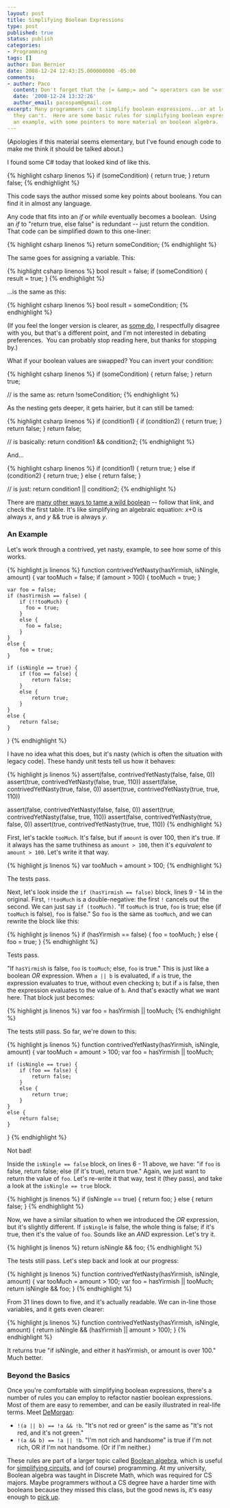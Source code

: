 ```yaml
---
layout: post
title: Simplifying Boolean Expressions
type: post
published: true
status: publish
categories:
- Programming
tags: []
author: Dan Bernier
date: 2008-12-24 12:43:25.000000000 -05:00
comments:
- author: Paco
  content: Don't forget that the |= &amp;= and ^= operators can be useful too.
  date: '2008-12-24 13:32:26'
  author_email: pacospam@gmail.com
excerpt: Many programmers can't simplify boolean expressions...or at least code like
  they can't.  Here are some basic rules for simplifying boolean expressions, and
  an example, with some pointers to more material on boolean algebra.
---
```


(Apologies if this material seems elementary, but I've found enough code to make me think it should be talked about.)

I found some C# today that looked kind of like this.

{% highlight csharp linenos %}
if (someCondition) {
    return true;
}
return false;
{% endhighlight %}

This code says the author missed some key points about booleans.  You can find it in almost any language.

Any code that fits into an _if_ or _while_ eventually becomes a boolean.  Using an _if_ to "return true, else false" is redundant -- just return the condition.  That code can be simplified down to this one-liner:

{% highlight csharp linenos %}
return someCondition;
{% endhighlight %}

The same goes for assigning a variable.  This:

{% highlight csharp linenos %}
bool result = false;
if (someCondition) {
    result = true;
}
{% endhighlight %}

...is the same as this:

{% highlight csharp linenos %}
bool result = someCondition;
{% endhighlight %}

(If you feel the longer version is clearer, as [some do](http://c2.com/cgi/wiki?ReturnBooleanEvaluations), I respectfully disagree with you, but that's a different point, and I'm not interested in debating preferences.  You can probably stop reading here, but thanks for stopping by.)

What if your boolean values are swapped?  You can invert your condition:

{% highlight csharp linenos %}
if (someCondition) {
    return false;
}
return true;

// is the same as:
return !someCondition;
{% endhighlight %}

As the nesting gets deeper, it gets hairier, but it can still be tamed:

{% highlight csharp linenos %}
if (condition1) {
    if (condition2) {
        return true;
    }
    return false;
}
return false;

// is basically:
return condition1 && condition2;
{% endhighlight %}

And...

{% highlight csharp linenos %}
if (condition1) {
    return true;
}
else if (condition2) {
   return true;
}
else {
   return false;
}

// is just:
return condition1 || condition2;
{% endhighlight %}

There are [many other ways to tame a wild boolean](http://cs.wellesley.edu/~cs111/spring00/lectures/boolean-simplification.html) -- follow that link, and check the first table.  It's like simplifying an algebraic equation: _x_+0 is always _x_, and _y_ && true is always _y_.

### An Example


Let's work through a contrived, yet nasty, example, to see how some of this works.

{% highlight js linenos %}
function contrivedYetNasty(hasYirmish, isNingle, amount) {
    var tooMuch = false;
    if (amount > 100) {
        tooMuch = true;
    }

    var foo = false;
    if (hasYirmish == false) {
        if (!!tooMuch) {
          foo = true;
        }
        else {
          foo = false;
        }
    }
    else {
        foo = true;
    }

    if (isNingle == true) {
        if (foo == false) {
            return false;
        }
        else {
            return true;
        }
    }
    else {
        return false;
    }
}
{% endhighlight %}

I have no idea what this does, but it's nasty (which is often the situation with legacy code).  These handy unit tests tell us how it behaves:

{% highlight js linenos %}
assert(false, contrivedYetNasty(false, false, 0))
assert(true,  contrivedYetNasty(false, true, 110))
assert(false, contrivedYetNasty(true, false, 0))
assert(true,  contrivedYetNasty(true, true, 110))  

assert(false, contrivedYetNasty(false, false, 0))
assert(true,  contrivedYetNasty(false, true, 110))
assert(false, contrivedYetNasty(true, false, 0))
assert(true,  contrivedYetNasty(true, true, 110))
{% endhighlight %}

First, let's tackle `tooMuch`.  It's false, but if `amount` is over 100, then it's true.  If it always has the same truthiness as `amount > 100`, then it's _equivalent_ to `amount > 100`.  Let's write it that way.

{% highlight js linenos %}
var tooMuch = amount > 100;
{% endhighlight %}

The tests pass.

Next, let's look inside the `if (hasYirmish == false)` block, lines 9 - 14 in the original.  First, `!!tooMuch` is a double-negative: the first `!` cancels out the second.  We can just say `if (tooMuch)`.  "If `tooMuch` is true, `foo` is true; else (if `tooMuch` is false), `foo` is false."  So `foo` is the same as `tooMuch`, and we can rewrite the block like this:

{% highlight js linenos %}
if (hasYirmish == false) {
    foo = tooMuch;
}
else {
    foo = true;
}
{% endhighlight %}

Tests pass.

"If `hasYirmish` is false, `foo` is `tooMuch`; else, `foo` is true."  This is just like a boolean _OR_ expression.  When `a || b` is evaluated, if `a` is true, the expression evaluates to true, without even checking `b`; but if `a` is false, then the expression evaluates to the value of `b`.  And that's exactly what we want here.  That block just becomes:

{% highlight js linenos %}
var foo = hasYirmish || tooMuch;
{% endhighlight %}

The tests still pass.  So far, we're down to this:

{% highlight js linenos %}
function contrivedYetNasty(hasYirmish, isNingle, amount) {
    var tooMuch = amount > 100;
    var foo = hasYirmish || tooMuch;

    if (isNingle == true) {
        if (foo == false) {
            return false;
        }
        else {
            return true;
        }
    }
    else {
        return false;
    }
}
{% endhighlight %}

Not bad!

Inside the `isNingle == false` block, on lines 6 - 11 above, we have: "if `foo` is false, return false; else (if it's true), return true."  Again, we just want to return the value of `foo`.  Let's re-write it that way, test it (they pass), and take a look at the `isNingle == true` block.

{% highlight js linenos %}
if (isNingle == true) {
    return foo;
}
else {
    return false;
}
{% endhighlight %}

Now, we have a similar situation to when we introduced the _OR_ expression, but it's slightly different.  If `isNingle` is false, the whole thing is false; if it's true, then it's the value of `foo`.  Sounds like an _AND_ expression.  Let's try it.

{% highlight js linenos %}
return isNingle && foo;
{% endhighlight %}

The tests still pass.  Let's step back and look at our progress:

{% highlight js linenos %}
function contrivedYetNasty(hasYirmish, isNingle, amount) {
    var tooMuch = amount > 100;
    var foo = hasYirmish || tooMuch;
    return isNingle && foo;
}
{% endhighlight %}

From 31 lines down to five, and it's actually readable.  We can in-line those variables, and it gets even clearer:

{% highlight js linenos %}
function contrivedYetNasty(hasYirmish, isNingle, amount) {
    return isNingle && (hasYirmish || amount > 100);
}
{% endhighlight %}

It returns true "if isNingle, and either it hasYirmish, or amount is over 100."  Much better.

### Beyond the Basics


Once you're comfortable with simplifying boolean expressions, there's a number of rules you can employ to refactor nastier boolean expressions.  Most of them are easy to remember, and can be easily illustrated in real-life terms.  Meet [DeMorgan](http://en.wikipedia.org/wiki/De_Morgan%27s_laws):

* `!(a || b) == !a && !b`.  "It's not red or green" is the same as "It's not red, and it's not green."
* `!(a && b) == !a || !b`.  "I'm not rich and handsome" is true if I'm not rich, OR if I'm not handsome.  (Or if I'm neither.)

These rules are part of a larger topic called [Boolean algebra](http://en.wikipedia.org/wiki/Boolean_algebra_(introduction)), which is useful for [simplifying circuits](http://www.allaboutcircuits.com/vol_4/chpt_7/5.html), and (of course) programming.  At my university, Boolean algebra was taught in Discrete Math, which was required for CS majors.  Maybe programmers without a CS degree have a harder time with booleans because they missed this class, but the good news is, it's easy enough to [pick up](http://en.wikipedia.org/wiki/Boolean_algebra_(introduction)).
